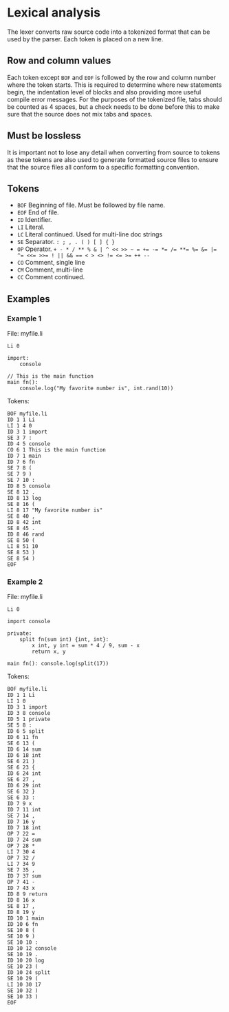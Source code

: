 # Lexical analysis

The lexer converts raw source code into a tokenized format that can be used by
the parser. Each token is placed on a new line.

## Row and column values

Each token except `BOF` and `EOF` is followed by the row and column number where
the token starts. This is required to determine where new statements begin, the
indentation level of blocks and also providing more useful compile error
messages. For the purposes of the tokenized file, tabs should be counted as 4
spaces, but a check needs to be done before this to make sure that the source
does not mix tabs and spaces.

## Must be lossless

It is important not to lose any detail when converting from source to tokens as
these tokens are also used to generate formatted source files to ensure that the
source files all conform to a specific formatting convention.

## Tokens

- `BOF` Beginning of file. Must be followed by file name.
- `EOF` End of file.
- `ID` Identifier.
- `LI` Literal.
- `LC` Literal continued. Used for multi-line doc strings
- `SE` Separator. `: ; , . ( ) [ ] { }`
- `OP` Operator. `+ - * / ** % & | ^ << >> ~ = += -= *= /= **= %= &= |= ^= <<= >>= ! || && == < > <> != <= >= ++ --`
- `CO` Comment, single line
- `CM` Comment, multi-line
- `CC` Comment continued.

## Examples

### Example 1

File: myfile.li

    Li 0
    
    import:
        console
    
    // This is the main function
    main fn():
        console.log("My favorite number is", int.rand(10))

Tokens:

    BOF myfile.li
    ID 1 1 Li
    LI 1 4 0
    ID 3 1 import
    SE 3 7 :
    ID 4 5 console
    CO 6 1 This is the main function
    ID 7 1 main
    ID 7 6 fn
    SE 7 8 (
    SE 7 9 )
    SE 7 10 :
    ID 8 5 console
    SE 8 12 .
    ID 8 13 log
    SE 8 16 (
    LI 8 17 "My favorite number is"
    SE 8 40 ,
    ID 8 42 int
    SE 8 45 .
    ID 8 46 rand
    SE 8 50 (
    LI 8 51 10
    SE 8 53 )
    SE 8 54 )
    EOF

### Example 2

File: myfile.li

    Li 0
    
    import console
    
    private:
        split fn(sum int) {int, int}:
            x int, y int = sum * 4 / 9, sum - x
            return x, y
    
    main fn(): console.log(split(17))

Tokens:

    BOF myfile.li
    ID 1 1 Li
    LI 1 0
    ID 3 1 import
    ID 3 8 console
    ID 5 1 private
    SE 5 8 :
    ID 6 5 split
    ID 6 11 fn
    SE 6 13 (
    ID 6 14 sum
    ID 6 18 int
    SE 6 21 )
    SE 6 23 {
    ID 6 24 int
    SE 6 27 ,
    ID 6 29 int
    SE 6 32 }
    SE 6 33 :
    ID 7 9 x
    ID 7 11 int
    SE 7 14 ,
    ID 7 16 y
    ID 7 18 int
    OP 7 22 =
    ID 7 24 sum
    OP 7 28 *
    LI 7 30 4
    OP 7 32 /
    LI 7 34 9
    SE 7 35 ,
    ID 7 37 sum
    OP 7 41 -
    ID 7 43 x
    ID 8 9 return
    ID 8 16 x
    SE 8 17 ,
    ID 8 19 y
    ID 10 1 main
    ID 10 6 fn
    SE 10 8 (
    SE 10 9 )
    SE 10 10 :
    ID 10 12 console
    SE 10 19 .
    ID 10 20 log
    SE 10 23 (
    ID 10 24 split
    SE 10 29 (
    LI 10 30 17
    SE 10 32 )
    SE 10 33 )
    EOF
